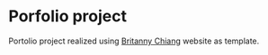 # Porfolio project

Portolio project realized using [Britanny Chiang](https://github.com/bchiang7/v4) website as template.
